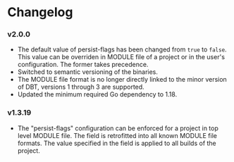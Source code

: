 # Changelog

### v2.0.0

- The default value of persist-flags has been changed from `true` to `false`.
  This value can be overriden in MODULE file of a project or in the user's configuration.
  The former takes precedence.
- Switched to semantic versioning of the binaries.
- The MODULE file format is no longer directly linked to the minor version of DBT,
  versions 1 through 3 are supported.
- Updated the minimum required Go dependency to 1.18.

### v1.3.19

- The "persist-flags" configuration can be enforced for a project in top level MODULE file.
  The field is retrofitted into all known MODULE file formats.
  The value specified in the field is applied to all builds of the project.
